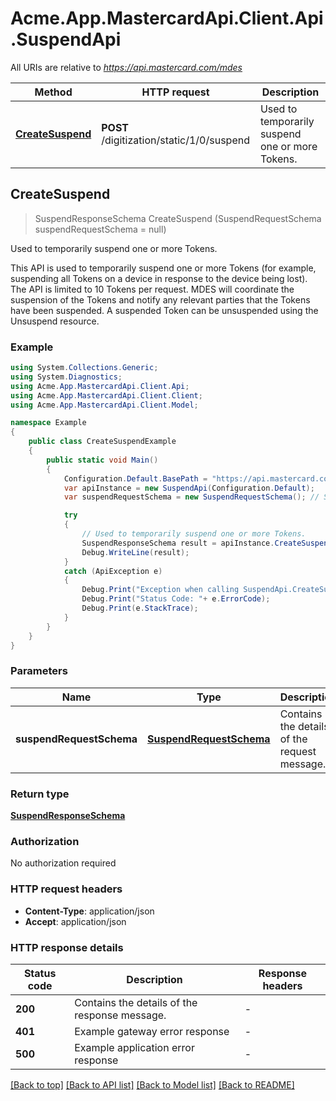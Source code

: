 # Acme.App.MastercardApi.Client.Api.SuspendApi

All URIs are relative to *https://api.mastercard.com/mdes*

Method | HTTP request | Description
------------- | ------------- | -------------
[**CreateSuspend**](SuspendApi.md#createsuspend) | **POST** /digitization/static/1/0/suspend | Used to temporarily suspend one or more Tokens.



## CreateSuspend

> SuspendResponseSchema CreateSuspend (SuspendRequestSchema suspendRequestSchema = null)

Used to temporarily suspend one or more Tokens.

This API is used to temporarily suspend one or more Tokens (for example, suspending all Tokens on a device in response to the device being lost).  The API is limited to 10 Tokens per request. MDES will coordinate the suspension of the Tokens and notify any relevant parties that the Tokens have been suspended. A suspended Token can be unsuspended using the Unsuspend resource. 

### Example

```csharp
using System.Collections.Generic;
using System.Diagnostics;
using Acme.App.MastercardApi.Client.Api;
using Acme.App.MastercardApi.Client.Client;
using Acme.App.MastercardApi.Client.Model;

namespace Example
{
    public class CreateSuspendExample
    {
        public static void Main()
        {
            Configuration.Default.BasePath = "https://api.mastercard.com/mdes";
            var apiInstance = new SuspendApi(Configuration.Default);
            var suspendRequestSchema = new SuspendRequestSchema(); // SuspendRequestSchema | Contains the details of the request message.  (optional) 

            try
            {
                // Used to temporarily suspend one or more Tokens.
                SuspendResponseSchema result = apiInstance.CreateSuspend(suspendRequestSchema);
                Debug.WriteLine(result);
            }
            catch (ApiException e)
            {
                Debug.Print("Exception when calling SuspendApi.CreateSuspend: " + e.Message );
                Debug.Print("Status Code: "+ e.ErrorCode);
                Debug.Print(e.StackTrace);
            }
        }
    }
}
```

### Parameters


Name | Type | Description  | Notes
------------- | ------------- | ------------- | -------------
 **suspendRequestSchema** | [**SuspendRequestSchema**](SuspendRequestSchema.md)| Contains the details of the request message.  | [optional] 

### Return type

[**SuspendResponseSchema**](SuspendResponseSchema.md)

### Authorization

No authorization required

### HTTP request headers

- **Content-Type**: application/json
- **Accept**: application/json

### HTTP response details
| Status code | Description | Response headers |
|-------------|-------------|------------------|
| **200** | Contains the details of the response message.  |  -  |
| **401** | Example gateway error response  |  -  |
| **500** | Example application error response  |  -  |

[[Back to top]](#)
[[Back to API list]](../README.md#documentation-for-api-endpoints)
[[Back to Model list]](../README.md#documentation-for-models)
[[Back to README]](../README.md)

